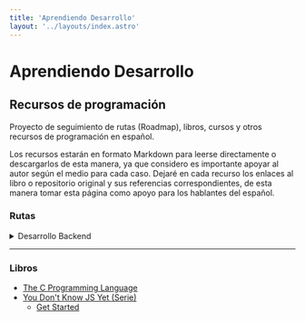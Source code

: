 ```yaml
---
title: 'Aprendiendo Desarrollo'
layout: '../layouts/index.astro'
---
```


# Aprendiendo Desarrollo

## Recursos de programación

Proyecto de seguimiento de rutas (Roadmap), libros, cursos y otros recursos de programación en español.

Los recursos estarán en formato Markdown para leerse directamente o descargarlos de esta manera, ya que considero es importante apoyar al autor según el medio para cada caso. Dejaré en cada recurso los enlaces al libro o repositorio original y sus referencias correspondientes, de esta manera tomar esta página como apoyo para los hablantes del español.

### Rutas

<details>
<summary>Desarrollo Backend</summary>

* [Descripción general](blog/Backend/backend)
* [Internet](blog/Backend/internet)
* [Aprende un lenguaje](blog/Backend/aprende-un-lenguaje)
* [Sistema de control de versiones](/blog/Backend/control-versiones)
* [Servicios de alojamiento de repos](/blog/Backend/servicio-alojamiento-repo)
* [Bases de datos relacionales](/blog/Backend/bd-relacionales)
* [APIs](/blog/Backend/apis)
* [Cache](/blog/Backend/cache)
* [Conocimientos de seguridad web](/blog/Backend/seguridad-web)


</details>

---
### Libros
- [The C Programming Language](blog/The_C_Programming_Language/libros/the-c-programming-language/inicio)
- [You Don't Know JS Yet (Serie)](blog/You_Dont_Know_JS_Yet/libros/you-dont-know-js-yet/readme)
    * [Get Started](blog/You_Dont_Know_JS_Yet/libros/you-dont-know-js-yet/get-started/readme)